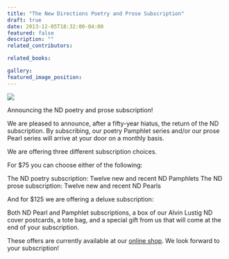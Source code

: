 ```yaml
---
title: "The New Directions Poetry and Prose Subscription"
draft: true
date: 2013-12-05T18:32:00-04:00
featured: false
description: ""
related_contributors:

related_books:

gallery:
featured_image_position: 
---
```


![](http://ndbooks.com/images/uploads/Deluxe.JPG)

Announcing the ND poetry and prose subscription!

We are pleased to announce, after a fifty-year hiatus, the return of the ND subscription. By subscribing, our poetry Pamphlet series and/or our prose Pearl series will arrive at your door on a monthly basis.

We are offering three different subscription choices.

For $75 you can choose either of the following:

The ND poetry subscription: Twelve new and recent ND Pamphlets
The ND prose subscription: Twelve new and recent ND Pearls

And for $125 we are offering a deluxe subscription:

Both ND Pearl and Pamphlet subscriptions, a box of our Alvin Lustig ND cover postcards, a tote bag, and a special gift from us that will come at the end of your subscription.

These offers are currently available at our [online shop](http://ndbooks.com/shop/goods/). We look forward to your subscription!

